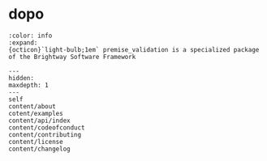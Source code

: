 # dopo

```{button-link} https://docs.brightway.dev
:color: info
:expand:
{octicon}`light-bulb;1em` premise_validation is a specialized package of the Brightway Software Framework
```

```{toctree}
---
hidden:
maxdepth: 1
---
self
content/about
cotent/examples
content/api/index
content/codeofconduct
content/contributing
content/license
content/changelog
```
